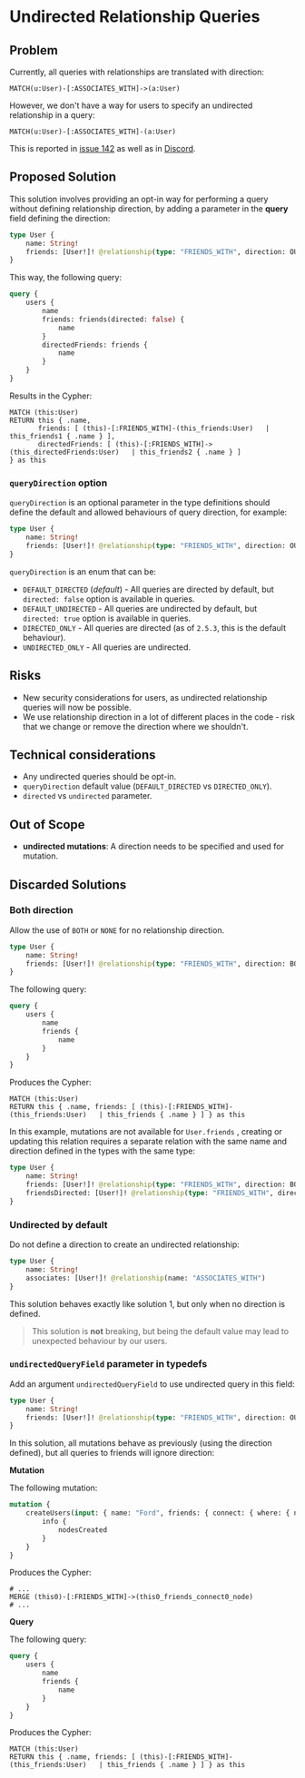 # Undirected Relationship Queries

## Problem

Currently, all queries with relationships are translated with direction:

```cypher
MATCH(u:User)-[:ASSOCIATES_WITH]->(a:User)
```

However, we don't have a way for users to specify an undirected relationship in a query:

```cypher
MATCH(u:User)-[:ASSOCIATES_WITH]-(a:User)
```

This is reported in [issue 142](https://github.com/neo4j/graphql/issues/142) as well as in [Discord](https://discord.com/channels/787399249741479977/818578492723036210/831551053379797074).

## Proposed Solution

This solution involves providing an opt-in way for performing a query without defining relationship direction, by adding a parameter in the **query** field defining the direction:

```graphql
type User {
    name: String!
    friends: [User!]! @relationship(type: "FRIENDS_WITH", direction: OUT)
}
```

This way, the following query:

```graphql
query {
    users {
        name
        friends: friends(directed: false) {
            name
        }
        directedFriends: friends {
            name
        }
    }
}
```

Results in the Cypher:

```cypher
MATCH (this:User)
RETURN this { .name,
	   friends: [ (this)-[:FRIENDS_WITH]-(this_friends:User)   | this_friends1 { .name } ],
	   directedFriends: [ (this)-[:FRIENDS_WITH]->(this_directedFriends:User)   | this_friends2 { .name } ]
} as this
```

### `queryDirection` option

`queryDirection` is an optional parameter in the type definitions should define the default and allowed behaviours of query direction, for example:

```graphql
type User {
    name: String!
    friends: [User!]! @relationship(type: "FRIENDS_WITH", direction: OUT, queryDirection: DEFAULT_DIRECTED)
}
```

`queryDirection` is an enum that can be:

-   `DEFAULT_DIRECTED` (_default_) - All queries are directed by default, but `directed: false` option is available in queries.
-   `DEFAULT_UNDIRECTED` - All queries are undirected by default, but `directed: true` option is available in queries.
-   `DIRECTED_ONLY` - All queries are directed (as of `2.5.3`, this is the default behaviour).
-   `UNDIRECTED_ONLY` - All queries are undirected.

## Risks

-   New security considerations for users, as undirected relationship queries will now be possible.
-   We use relationship direction in a lot of different places in the code - risk that we change or remove the direction where we shouldn't.

## Technical considerations

-   Any undirected queries should be opt-in.
-   `queryDirection` default value (`DEFAULT_DIRECTED` vs `DIRECTED_ONLY`).
-   `directed` vs `undirected` parameter.

## Out of Scope

-   **undirected mutations**: A direction needs to be specified and used for mutation.

## Discarded Solutions

### Both direction

Allow the use of `BOTH` or `NONE` for no relationship direction.

```graphql
type User {
    name: String!
    friends: [User!]! @relationship(type: "FRIENDS_WITH", direction: BOTH)
}
```

The following query:

```graphql
query {
    users {
        name
        friends {
            name
        }
    }
}
```

Produces the Cypher:

```cypher
MATCH (this:User)
RETURN this { .name, friends: [ (this)-[:FRIENDS_WITH]-(this_friends:User)   | this_friends { .name } ] } as this
```

In this example, mutations are not available for `User.friends` , creating or updating this relation requires a separate relation with the same name and direction defined in the types with the same type:

```graphql
type User {
    name: String!
    friends: [User!]! @relationship(type: "FRIENDS_WITH", direction: BOTH)
    friendsDirected: [User!]! @relationship(type: "FRIENDS_WITH", direction: OUT)
}
```

### Undirected by default

Do not define a direction to create an undirected relationship:

```graphql
type User {
    name: String!
    associates: [User!]! @relationship(name: "ASSOCIATES_WITH")
}
```

This solution behaves exactly like solution 1, but only when no direction is defined.

> This solution is **not** breaking, but being the default value may lead to unexpected behaviour by our users.

### `undirectedQueryField` parameter in typedefs

Add an argument `undirectedQueryField` to use undirected query in this field:

```graphql
type User {
    name: String!
    friends: [User!]! @relationship(type: "FRIENDS_WITH", direction: OUT, undirectedQueryField: true)
}
```

In this solution, all mutations behave as previously (using the direction defined), but all queries to friends will ignore direction:

**Mutation**

The following mutation:

```graphql
mutation {
    createUsers(input: { name: "Ford", friends: { connect: { where: { node: { name: "Ford" } } } } }) {
        info {
            nodesCreated
        }
    }
}
```

Produces the Cypher:

```cypher
# ...
MERGE (this0)-[:FRIENDS_WITH]->(this0_friends_connect0_node)
# ...
```

**Query**

The following query:

```graphql
query {
    users {
        name
        friends {
            name
        }
    }
}
```

Produces the Cypher:

```cypher
MATCH (this:User)
RETURN this { .name, friends: [ (this)-[:FRIENDS_WITH]-(this_friends:User)   | this_friends { .name } ] } as this
```
